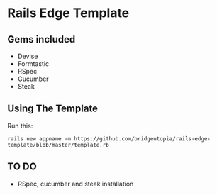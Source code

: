 Rails Edge Template
============================

Gems included
-----------------------------

* Devise
* Formtastic
* RSpec
* Cucumber
* Steak

                                                                                                         
Using The Template
-----------------------------

Run this: 

    rails new appname -m https://github.com/bridgeutopia/rails-edge-template/blob/master/template.rb

TO DO
-----------------------------

* RSpec, cucumber and steak installation

                                  


    

                                                                        